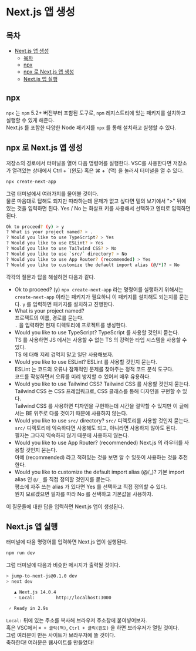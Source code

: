 # Next.js 앱 생성

## 목차

- [Next.js 앱 생성](#nextjs-앱-생성)
  - [목차](#목차)
  - [npx](#npx)
  - [npx 로 Next.js 앱 생성](#npx-로-nextjs-앱-생성)
  - [Next.js 앱 실행](#nextjs-앱-실행)

## npx

`npx` 는 `npm` 5.2+ 버전부터 포함된 도구로, `npm` 레지스트리에 있는 패키지를 설치하고 실행할 수 있게 해준다.  
Next.js 를 포함한 다양한 Node 패키지를 `npx` 를 통해 설치하고 실행할 수 있다.

## npx 로 Next.js 앱 생성

저장소의 경로에서 터미널을 열어 다음 명령어를 실행한다.
VSC를 사용한다면 저장소가 열려있는 상태에서 Ctrl + \`(윈도) 혹은 ⌘ + \`(맥) 을 눌러서 터미널을 열 수 있다.

```bash
npx create-next-app
```

그럼 터미널에서 여러가지를 물어볼 것이다.  
물론 마음대로 답해도 되지만 따라하는데 문제가 없고 싶다면 밑의 보기에서 ">" 뒤에 있는 것을 입력하면 된다.
Yes / No 는 화살표 키를 사용해서 선택하고 엔터로 입력하면 된다.

```bash
Ok to proceed? (y) > y
? What is your project named? > .
? Would you like to use TypeScript? > Yes
? Would you like to use ESLint? > Yes
? Would you like to use Tailwind CSS? > No
? Would you like to use `src/` directory? > No
? Would you like to use App Router? (recommended) > Yes
? Would you like to customize the default import alias (@/*)? > No
```

각각의 질문과 답을 해설하면 다음과 같다.

- Ok to proceed? (y)
  `npx create-next-app` 라는 명령어를 실행하기 위해서는 `create-next-app` 이라는 패키지가 필요하니 이 패키지를 설치해도 되는지를 묻는다.
  `y` 를 입력하면 패키지를 설치하고 진행한다.
- What is your project named?  
  프로젝트의 이름, 경로를 묻는다.  
  `.` 을 입력하면 현재 디렉토리에 프로젝트를 생성한다.
- Would you like to use TypeScript?
  TypeScript 를 사용할 것인지 묻는다.  
  TS 를 사용하면 JS 에서는 사용할 수 없는 TS 의 강력한 타입 시스템을 사용할 수 있다.  
  TS 에 대해 지레 겁먹지 말고 일단 사용해보자.
- Would you like to use ESLint?
  ESLint 를 사용할 것인지 묻는다.  
  ESLint 는 코드의 오류나 잠재적인 문제를 찾아주는 정적 코드 분석 도구다.  
  코드를 작성하면서 오류를 미리 방지할 수 있어서 매우 유용하다.
- Would you like to use Tailwind CSS?
  Tailwind CSS 를 사용할 것인지 묻는다.  
  Tailwind CSS 는 CSS 프레임워크로, CSS 클래스를 통해 디자인을 구현할 수 있다.  
  Tailwind CSS 를 사용하면 디자인을 구현하는데 시간을 절약할 수 있지만 이 글에서는 BE 위주로 다룰 것이기 때문에 사용하지 않는다.
- Would you like to use `src/` directory?
  `src/` 디렉토리를 사용할 것인지 묻는다.  
  `src/` 디렉토리에 익숙하다면 사용해도 되고, 아니라면 사용하지 않아도 된다.  
  필자는 그다지 익숙하지 않기 때문에 사용하지 않는다.
- Would you like to use App Router? (recommended)
  Next.js 의 라우터를 사용할 것인지 묻는다.  
  아예 (recommended) 라고 적혀있는 것을 보면 알 수 있듯이 사용하는 것을 추천한다.
- Would you like to customize the default import alias (@/_)?
  기본 import alias 인 `@/_` 를 직접 정의할 것인지를 묻는다.  
  평소에 자주 쓰는 alias 가 있다면 Yes 를 선택하고 직접 정의할 수 있다.  
  뭔지 모르겠으면 필자를 따라 No 를 선택하고 기본값을 사용하자.

이 질문들에 대한 답을 입력하면 Next.js 앱이 생성된다.

## Next.js 앱 실행

터미널에 다음 명령어를 입력하면 Next.js 앱이 실행된다.

```bash
npm run dev
```

그럼 터미널에 다음과 비슷한 메시지가 출력될 것이다.

```bash
> jump-to-next-js@0.1.0 dev
> next dev

   ▲ Next.js 14.0.4
   - Local:        http://localhost:3000

 ✓ Ready in 2.9s
```

`Local:` 뒤에 있는 주소를 복사해 브라우저 주소창에 붙여넣어보자.  
혹은 VSC에서 `⌘ + 클릭(맥)`, `Ctrl + 클릭(윈도)` 을 하면 브라우저가 열릴 것이다.  
그럼 여러분이 만든 사이트가 브라우저에 뜰 것이다.  
축하한다! 여러분은 웹사이트를 만들었다!

